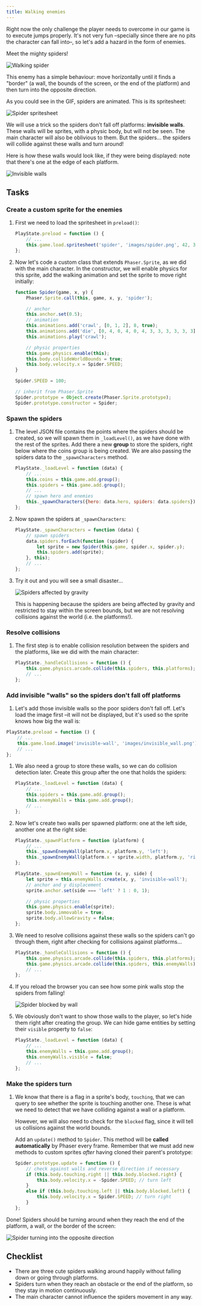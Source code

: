 ```yaml
---
title: Walking enemies
---
```


Right now the only challenge the player needs to overcome in our game is to execute jumps properly. It's not very fun –specially since there are no pits the character can fall into–, so let's add a hazard in the form of enemies.

Meet the mighty spiders!

![Walking spider](/assets/platformer/walking_spider.gif)

This enemy has a simple behaviour: move horizontally until it finds a "border" (a wall, the bounds of the screen, or the end of the platform) and then turn into the opposite direction.

As you could see in the GIF, spiders are animated. This is its spritesheet:

![Spider spritesheet](/assets/platformer/spider_spritesheet.png)

We will use a trick so the spiders don't fall off platforms: **invisible walls**. These walls will be sprites, with a physic body, but will not be seen. The main character will also be oblivious to them. But the spiders… the spiders will collide against these walls and turn around!

Here is how these walls would look like, if they were being displayed: note that there's one at the edge of each platform.

![Invisible walls](/assets/platformer/invisible_walls.png)

## Tasks

### Create a custom sprite for the enemies

1. First we need to load the spritesheet in `preload()`:

    ```js
    PlayState.preload = function () {
        // ...
        this.game.load.spritesheet('spider', 'images/spider.png', 42, 32);
    };
    ```

1. Now let's code a custom class that extends `Phaser.Sprite`, as we did with the main character. In the constructor, we will enable physics for this sprite, add the walking animation and set the sprite to move right initially:

    ```js
    function Spider(game, x, y) {
        Phaser.Sprite.call(this, game, x, y, 'spider');

        // anchor
        this.anchor.set(0.5);
        // animation
        this.animations.add('crawl', [0, 1, 2], 8, true);
        this.animations.add('die', [0, 4, 0, 4, 0, 4, 3, 3, 3, 3, 3, 3], 12);
        this.animations.play('crawl');

        // physic properties
        this.game.physics.enable(this);
        this.body.collideWorldBounds = true;
        this.body.velocity.x = Spider.SPEED;
    }

    Spider.SPEED = 100;

    // inherit from Phaser.Sprite
    Spider.prototype = Object.create(Phaser.Sprite.prototype);
    Spider.prototype.constructor = Spider;
    ```

### Spawn the spiders

1. The level JSON file contains the points where the spiders should be created, so we will spawn them in `_loadLevel()`, as we have done with the rest of the sprites. Add there a new **group** to store the spiders, right below where the coins group is being created. We are also passing the spiders data to the `_spawnCharacters` method.

    ```js
    PlayState._loadLevel = function (data) {
        // ...
        this.coins = this.game.add.group();
        this.spiders = this.game.add.group();
        // ...
        // spawn hero and enemies
        this._spawnCharacters({hero: data.hero, spiders: data.spiders});
    };
    ```

1. Now spawn the spiders at `_spawnCharacters`:

    ```js
    PlayState._spawnCharacters = function (data) {
        // spawn spiders
        data.spiders.forEach(function (spider) {
            let sprite = new Spider(this.game, spider.x, spider.y);
            this.spiders.add(sprite);
        }, this);
        // ...
    };
    ```

1. Try it out and you will see a small disaster…

    ![Spiders affected by gravity](/assets/platformer/spider_disaster.gif)

    This is happening because the spiders are being affected by gravity and restricted to stay within the screen bounds, but we are not resolving collisions against the world (i.e. the platforms!).

### Resolve collisions

1. The first step is to enable collision resolution between the spiders and the platforms, like we did with the main character:

    ```js
    PlayState._handleCollisions = function () {
        this.game.physics.arcade.collide(this.spiders, this.platforms);
        // ...
    };
    ```

### Add invisible "walls" so the spiders don't fall off platforms

1. Let's add those invisible walls so the poor spiders don't fall off. Let's load the image first –it will not be displayed, but it's used so the sprite knows how big the wall is:

```js
PlayState.preload = function () {
    // ...
    this.game.load.image('invisible-wall', 'images/invisible_wall.png');
    // ...
};
```

1. We also need a group to store these walls, so we can do collision detection later. Create this group after the one that holds the spiders:

    ```js
    PlayState._loadLevel = function (data) {
        // ...
        this.spiders = this.game.add.group();
        this.enemyWalls = this.game.add.group();
        // ...
    };
    ```

1. Now let's create two walls per spawned platform: one at the left side, another one at the right side:

    ```js
    PlayState._spawnPlatform = function (platform) {
        // ...
        this._spawnEnemyWall(platform.x, platform.y, 'left');
        this._spawnEnemyWall(platform.x + sprite.width, platform.y, 'right');
    };

    PlayState._spawnEnemyWall = function (x, y, side) {
        let sprite = this.enemyWalls.create(x, y, 'invisible-wall');
        // anchor and y displacement
        sprite.anchor.set(side === 'left' ? 1 : 0, 1);

        // physic properties
        this.game.physics.enable(sprite);
        sprite.body.immovable = true;
        sprite.body.allowGravity = false;
    };
    ```

1. We need to resolve collisions against these walls so the spiders can't go through them, right after checking for collisions against platforms…

    ```js
    PlayState._handleCollisions = function () {
        this.game.physics.arcade.collide(this.spiders, this.platforms);
        this.game.physics.arcade.collide(this.spiders, this.enemyWalls);
        // ...
    };
    ```

1. If you reload the browser you can see how some pink walls stop the spiders from falling!

    ![Spider blocked by wall](/assets/platformer/spider_vs_wall.png)

1. We obviously don't want to show those walls to the player, so let's hide them right after creating the group. We can hide game entities by setting their `visible` property to `false`:

    ```js
    PlayState._loadLevel = function (data) {
        // ...
        this.enemyWalls = this.game.add.group();
        this.enemyWalls.visible = false;
        // ...
    };
    ```

### Make the spiders turn

1. We know that there is a flag in a sprite's body, `touching`, that we can query to see whether the sprite is touching another one. These is what we need to detect that we have colliding against a wall or a platform.

    However, we will also need to check for the `blocked` flag, since it will tell us collisions against the world bounds.

    Add an `update()` method to `Spider`. This method will be **called automatically** by Phaser every frame. Remember that we must add new methods to custom sprites _after_ having cloned their parent's prototype:

    ```js
    Spider.prototype.update = function () {
        // check against walls and reverse direction if necessary
        if (this.body.touching.right || this.body.blocked.right) {
            this.body.velocity.x = -Spider.SPEED; // turn left
        }
        else if (this.body.touching.left || this.body.blocked.left) {
            this.body.velocity.x = Spider.SPEED; // turn right
        }
    };
    ```

Done! Spiders should be turning around when they reach the end of the platform, a wall, or the border of the screen:

![Spider turning into the opposite direction](/assets/platformer/spider_turning.gif)

## Checklist

- There are three cute spiders walking around happily without falling down or going through platforms.
- Spiders turn when they reach an obstacle or the end of the platform, so they stay in motion continuously.
- The main character cannot influence the spiders movement in any way.
